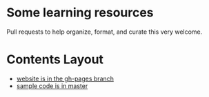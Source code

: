 Some learning resources
========

Pull requests to help organize, format, and curate this very welcome.

# Contents Layout

* [website is in the gh-pages branch](https://github.com/bf4/learning/tree/gh-pages)
* [sample code is in master](https://github.com/bf4/learning/tree/master)

